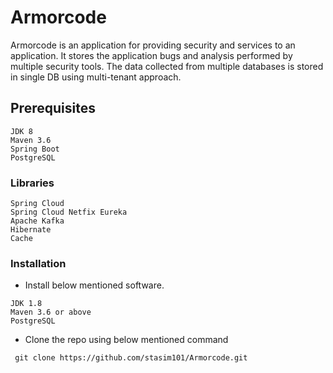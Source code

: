 # Armorcode
Armorcode is an application for providing security and services to an application. It stores the application bugs and analysis performed by multiple security tools.
The data collected from multiple databases is stored in single DB using multi-tenant approach. 

## Prerequisites

```
JDK 8
Maven 3.6
Spring Boot
PostgreSQL
```
### Libraries

```
Spring Cloud
Spring Cloud Netfix Eureka
Apache Kafka
Hibernate
Cache
```

### Installation

 - Install below mentioned software.
```
JDK 1.8
Maven 3.6 or above
PostgreSQL
```


 - Clone the repo using below mentioned command
```
 git clone https://github.com/stasim101/Armorcode.git
```
